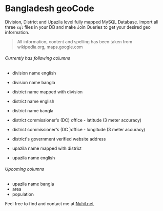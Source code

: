 Bangladesh geoCode
==================

Division, District and Upazila level fully mapped MySQL Database. Import all three `sql` files in your DB and make Join Queries to get your desired geo information. 

> All information, content and spelling has been taken from wikipedia.org, maps.google.com

###### Currently has following columns
* division name english
* division name bangla

* district name mapped with division
* district name english
* district name bangla
* district commissioner's (DC) office - latitude (3 meter accuracy)
* district commissioner's (DC )office - longitude (3 meter accuracy)
* district's government verified website address

* upazila name mapped with district
* upazila name english

###### Upcoming columns
* upazila name bangla
* area
* population

Feel free to find and contact me at [Nuhil.net](http://nuhil.net "Go To My Blog")